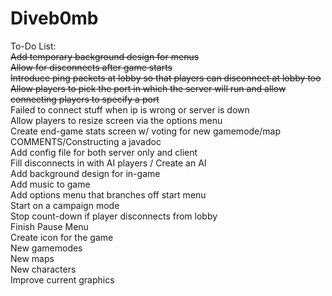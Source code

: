 Diveb0mb<br>
========
To-Do List:<br>
<s>Add temporary background design for menus</s><br>
<s>Allow for disconnects after game starts</s><br>
<s>Introduce ping packets at lobby so that players can disconnect at lobby too</s><br>
<s>Allow players to pick the port in which the server will run and allow connecting players to specify a port</s><br>
Failed to connect stuff when ip is wrong or server is down<br>
Allow players to resize screen via the options menu<br>
Create end-game stats screen w/ voting for new gamemode/map<br>
COMMENTS/Constructing a javadoc<br>
Add config file for both server only and client<br>
Fill disconnects in with AI players / Create an AI<br>
Add background design for in-game<br>
Add music to game<br>
Add options menu that branches off start menu<br>
Start on a campaign mode<br>
Stop count-down if player disconnects from lobby<br>
Finish Pause Menu<br>
Create icon for the game<br>
New gamemodes<br>
New maps<br>
New characters<br>
Improve current graphics<br>